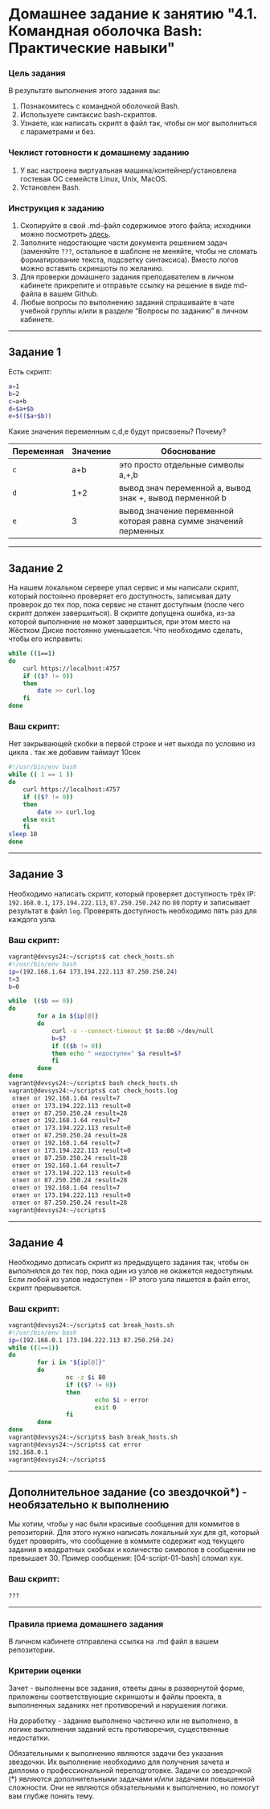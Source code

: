 # Домашнее задание к занятию "4.1. Командная оболочка Bash: Практические навыки"

### Цель задания

В результате выполнения этого задания вы:

1. Познакомитесь с командной оболочкой Bash.
2. Используете синтаксис bash-скриптов.
3. Узнаете, как написать скрипт в файл так, чтобы он мог выполниться с параметрами и без.


### Чеклист готовности к домашнему заданию

1. У вас настроена виртуальная машина/контейнер/установлена гостевая ОС семейств Linux, Unix, MacOS.
2. Установлен Bash.


### Инструкция к заданию

1. Скопируйте в свой .md-файл содержимое этого файла; исходники можно посмотреть [здесь](https://raw.githubusercontent.com/netology-code/sysadm-homeworks/devsys10/04-script-01-bash/README.md).
2. Заполните недостающие части документа решением задач (заменяйте `???`, остальное в шаблоне не меняйте, чтобы не сломать форматирование текста, подсветку синтаксиса). Вместо логов можно вставить скриншоты по желанию.
3. Для проверки домашнего задания преподавателем в личном кабинете прикрепите и отправьте ссылку на решение в виде md-файла в вашем Github.
4. Любые вопросы по выполнению заданий спрашивайте в чате учебной группы и/или в разделе “Вопросы по заданию” в личном кабинете.

------

## Задание 1

Есть скрипт:
```bash
a=1
b=2
c=a+b
d=$a+$b
e=$(($a+$b))
```

Какие значения переменным c,d,e будут присвоены? Почему?

| Переменная  | Значение | Обоснование                                                      |
| ------------- |----------|------------------------------------------------------------------|
| `c`  | a+b      | это просто отдельные символы а,+,b                               |
| `d`  | 1+2      | вывод знач переменной а, вывод знак +, вывод перменной b         |
| `e`  | 3        | вывод значение переменной которая равна сумме значений перменных |

----

## Задание 2

На нашем локальном сервере упал сервис и мы написали скрипт, который постоянно проверяет его доступность, записывая дату проверок до тех пор, пока сервис не станет доступным (после чего скрипт должен завершиться). В скрипте допущена ошибка, из-за которой выполнение не может завершиться, при этом место на Жёстком Диске постоянно уменьшается. Что необходимо сделать, чтобы его исправить:
```bash
while ((1==1)
do
	curl https://localhost:4757
	if (($? != 0))
	then
		date >> curl.log
	fi
done
```

### Ваш скрипт:
Нет закрывающей скобки в первой строке и нет выхода по условию из цикла . так же добавим таймаут 10сек
```bash
#!/usr/bin/env bash
while (( 1 == 1 ))
do
	curl https://localhost:4757
	if (($? != 0))
	then
		date >> curl.log
	else exit
	fi
sleep 10
done
```

---

## Задание 3

Необходимо написать скрипт, который проверяет доступность трёх IP: `192.168.0.1`, `173.194.222.113`, `87.250.250.242` по `80` порту и записывает результат в файл `log`. Проверять доступность необходимо пять раз для каждого узла.

### Ваш скрипт:
```bash
vagrant@devsys24:~/scripts$ cat check_hosts.sh 
#!/usr/bin/env bash
ip=(192.168.1.64 173.194.222.113 87.250.250.24)
t=3
b=0

while  (($b == 0))
do
        for a in ${ip[@]}
        do
        	curl -s --connect-timeout $t $a:80 >/dev/null
        	b=$?
        	if (($b != 0))
        	then echo " недоступен" $a result=$?
        	fi
        done
done
vagrant@devsys24:~/scripts$ bash check_hosts.sh 
vagrant@devsys24:~/scripts$ cat check_hosts.log
 ответ от 192.168.1.64 result=7
 ответ от 173.194.222.113 result=0
 ответ от 87.250.250.24 result=28
 ответ от 192.168.1.64 result=7
 ответ от 173.194.222.113 result=0
 ответ от 87.250.250.24 result=28
 ответ от 192.168.1.64 result=7
 ответ от 173.194.222.113 result=0
 ответ от 87.250.250.24 result=28
 ответ от 192.168.1.64 result=7
 ответ от 173.194.222.113 result=0
 ответ от 87.250.250.24 result=28
 ответ от 192.168.1.64 result=7
 ответ от 173.194.222.113 result=0
 ответ от 87.250.250.24 result=28
vagrant@devsys24:~/scripts$ 

```

---
## Задание 4

Необходимо дописать скрипт из предыдущего задания так, чтобы он выполнялся до тех пор, пока один из узлов не окажется недоступным. Если любой из узлов недоступен - IP этого узла пишется в файл error, скрипт прерывается.

### Ваш скрипт:
```bash
vagrant@devsys24:~/scripts$ cat break_hosts.sh 
#!/usr/bin/env bash
ip=(192.168.0.1 173.194.222.113 87.250.250.24)
while ((1==1))
do
        for i in "${ip[@]}"
        do
                nc -z $i 80
                if (($? != 0))
                then
                        echo $i > error
                        exit 0
                fi
        done
done
vagrant@devsys24:~/scripts$ bash break_hosts.sh
vagrant@devsys24:~/scripts$ cat error 
192.168.0.1
vagrant@devsys24:~/scripts$
```

---

## Дополнительное задание (со звездочкой*) - необязательно к выполнению

Мы хотим, чтобы у нас были красивые сообщения для коммитов в репозиторий. Для этого нужно написать локальный хук для git, который будет проверять, что сообщение в коммите содержит код текущего задания в квадратных скобках и количество символов в сообщении не превышает 30. Пример сообщения: \[04-script-01-bash\] сломал хук.

### Ваш скрипт:
```bash
???
```

----

### Правила приема домашнего задания
В личном кабинете отправлена ссылка на .md файл в вашем репозитории.


### Критерии оценки

Зачет - выполнены все задания, ответы даны в развернутой форме, приложены соответствующие скриншоты и файлы проекта, в выполненных заданиях нет противоречий и нарушения логики.

На доработку - задание выполнено частично или не выполнено, в логике выполнения заданий есть противоречия, существенные недостатки. 
 
Обязательными к выполнению являются задачи без указания звездочки. Их выполнение необходимо для получения зачета и диплома о профессиональной переподготовке.
Задачи со звездочкой (*) являются дополнительными задачами и/или задачами повышенной сложности. Они не являются обязательными к выполнению, но помогут вам глубже понять тему.